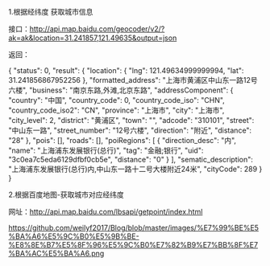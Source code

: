 1.根据经纬度 获取城市信息

接口：http://api.map.baidu.com/geocoder/v2/?ak=ak&location=31.241857,121.49635&output=json

返回：

{
    "status": 0,
    "result": {
        "location": {
            "lng": 121.49634999999994,
            "lat": 31.241856867952256
        },
        "formatted_address": "上海市黄浦区中山东一路12号六楼",
        "business": "南京东路,外滩,北京东路",
        "addressComponent": {
            "country": "中国",
            "country_code": 0,
            "country_code_iso": "CHN",
            "country_code_iso2": "CN",
            "province": "上海市",
            "city": "上海市",
            "city_level": 2,
            "district": "黄浦区",
            "town": "",
            "adcode": "310101",
            "street": "中山东一路",
            "street_number": "12号六楼",
            "direction": "附近",
            "distance": "28"
        },
        "pois": [],
        "roads": [],
        "poiRegions": [
            {
                "direction_desc": "内",
                "name": "上海浦东发展银行(总行)",
                "tag": "金融;银行",
                "uid": "3c0ea7c5eda6129dfbf0cb5e",
                "distance": "0"
            }
        ],
        "sematic_description": "上海浦东发展银行(总行)内,中山东一路十二号大楼附近24米",
        "cityCode": 289
    }
}

2.根据百度地图-获取城市对应经纬度

网址：http://api.map.baidu.com/lbsapi/getpoint/index.html

https://github.com/weilyf2017/Blog/blob/master/images/%E7%99%BE%E5%BA%A6%E5%9C%B0%E5%9B%BE-%E8%8E%B7%E5%8F%96%E5%9C%B0%E7%82%B9%E7%BB%8F%E7%BA%AC%E5%BA%A6.png
